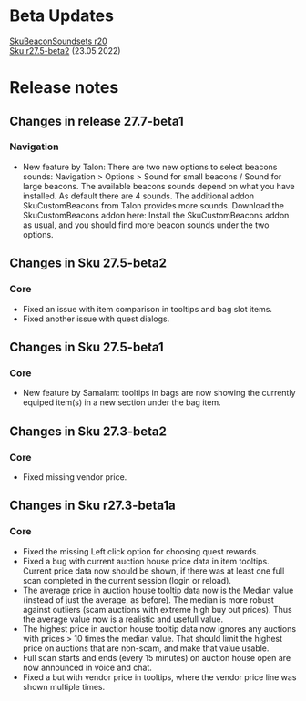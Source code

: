 # Beta Updates

[SkuBeaconSoundsets r20](https://github.com/Duugu/SkuBeaconSoundsets/releases/download/r20/SkuBeaconSoundsets-r20-bcc.zip) <br>
[Sku r27.5-beta2](https://github.com/Duugu/Sku/releases/download/27.7-beta1/Sku-27.7-beta1-bcc.zip) (23.05.2022)<br>

# Release notes

## Changes in release 27.7-beta1

### Navigation
- New feature by Talon: 
	There are two new options to select beacons sounds: Navigation > Options > Sound for small beacons / Sound for large beacons.
	The available beacons sounds depend on what you have installed. As default there are 4 sounds.
	The additional addon SkuCustomBeacons from Talon provides more sounds.
	Download the SkuCustomBeacons addon here:
	Install the SkuCustomBeacons addon as usual, and you should find more beacon sounds under the two options.

## Changes in Sku 27.5-beta2

### Core
- Fixed an issue with item comparison in tooltips and bag slot items.
- Fixed another issue with quest dialogs.

## Changes in Sku 27.5-beta1
	
### Core
- New feature by Samalam: tooltips in bags are now showing the currently equiped item(s) in a new section under the bag item.

## Changes in Sku 27.3-beta2

### Core
- Fixed missing vendor price.
    
## Changes in Sku r27.3-beta1a

### Core
- Fixed the missing Left click option for choosing quest rewards.
- Fixed a bug with current auction house price data in item tooltips. Current price data now should be shown, if there was at least one full scan completed in the current session (login or reload).
- The average price in auction house tooltip data now is the Median value (instead of just the average, as before). The median is more robust against outliers (scam auctions with extreme high buy out prices). Thus the average value now is a realistic and usefull value.
- The highest price in auction house tooltip data now ignores any auctions with prices > 10 times the median value. That should limit the highest price on auctions that are non-scam, and make that value usable.
- Full scan starts and ends (every 15 minutes) on auction house open are now announced in voice and chat.
- Fixed a but with vendor price in tooltips, where the vendor price line was shown multiple times.
